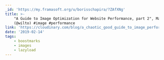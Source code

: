 ```yaml
---
_id: 'https://my.framasoft.org/u/borisschapira/?ZAfXNg'
title: >-
    "A Guide to Image Optimization for Website Performance, part 2", Mat Marquis
    (@wilto) #image #performance
link: 'https://cloudinary.com/blog/a_chaotic_good_guide_to_image_performance_part_2'
date: '2019-02-14'
tags:
    - boostmarks
    - images
    - lazyload
---
```


<div class="markdown"><p></p></div>
